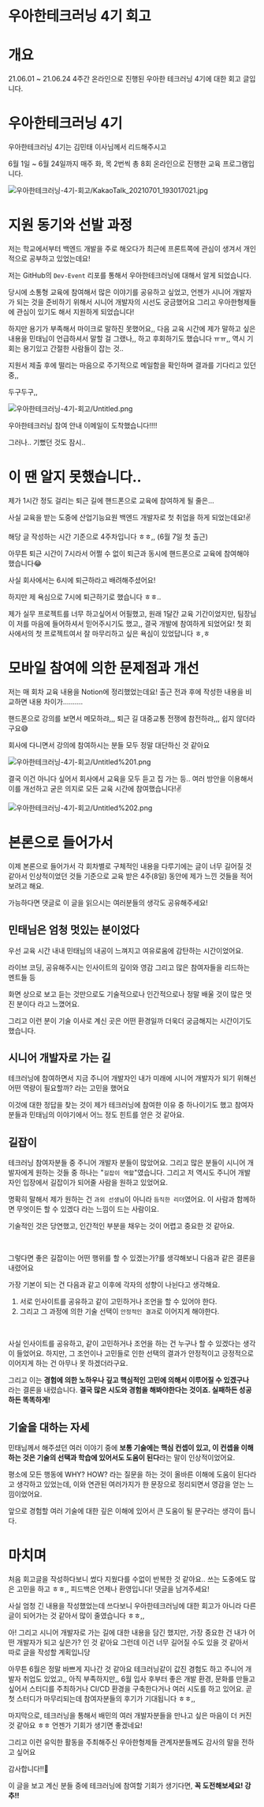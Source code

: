 # 우아한테크러닝 4기 회고

# 개요

21.06.01 ~ 21.06.24 4주간 온라인으로 진행된 우아한 테크러닝 4기에 대한 회고 글입니다.

# 우아한테크러닝 4기

우아한테크러닝 4기는 김민태 이사님께서 리드해주시고

6월 1일 ~ 6월 24일까지 매주 화, 목 2번씩 총 8회 온라인으로 진행한 교육 프로그램입니다.

![우아한테크러닝-4기-회고/KakaoTalk_20210701_193017021.jpg](우아한테크러닝-4기-회고/KakaoTalk_20210701_193017021.jpg)

# 지원 동기와 선발 과정

저는 학교에서부터 백엔드 개발을 주로 해오다가 최근에 프론트쪽에 관심이 생겨서 개인적으로 공부하고 있었는데요!

저는 GitHub의 `Dev-Event` 리포를 통해서 우아한테크러닝에 대해서 알게 되었습니다.

당시에 소통형 교육에 참여해서 많은 이야기를 공유하고 싶었고, 언젠가 시니어 개발자가 되는 것을 준비하기 위해서 시니어 개발자의 시선도 궁금했어요 그리고 우아한형제들에 관심이 있기도 해서 지원하게 되었습니다!

하지만 용기가 부족해서 마이크로 말하진 못했어요,, 다음 교육 시간에 제가 말하고 싶은 내용을 민태님이 언급하셔서 말할 걸 그랬나,, 하고 후회하기도 했습니다 ㅠㅠ,,
역시 기회는 용기있고 간절한 사람들이 잡는 것..

지원서 제출 후에 떨리는 마음으로 주기적으로 메일함을 확인하며 결과를 기다리고 있던 중,,

두구두구,,

![우아한테크러닝-4기-회고/Untitled.png](우아한테크러닝-4기-회고/Untitled.png)

우아한테크러닝 참여 안내 이메일이 도착했습니다!!!!

그러나.. 기뻤던 것도 잠시..

# 이 땐 알지 못했습니다..

제가 1시간 정도 걸리는 퇴근 길에 핸드폰으로 교육에 참여하게 될 줄은...

사실 교육을 받는 도중에 산업기능요원 백엔드 개발자로 첫 취업을 하게 되었는데요!✌

해당 글 작성하는 시간 기준으로 4주차입니다 ㅎㅎ,, (6월 7일 첫 출근)

아무튼 퇴근 시간이 7시라서 어쩔 수 없이 퇴근과 동시에 핸드폰으로 교육에 참여해야 했습니다😂

사실 회사에서는 6시에 퇴근하라고 배려해주셨어요!

하지만 제 욕심으로 7시에 퇴근하기로 했습니다 ㅎㅎ..

제가 실무 프로젝트를 너무 하고싶어서 어필했고, 원래 1달간 교육 기간이었지만, 팀장님이 저를 마음에 들어하셔서 믿어주시기도 했고,, 결국 개발에 참여하게 되었어요! 첫 회사에서의 첫 프로젝트여서 잘 마무리하고 싶은 욕심이 있었답니다 ㅎ,ㅎ

# 모바일 참여에 의한 문제점과 개선

저는 매 회차 교육 내용을 Notion에 정리했었는데요!
출근 전과 후에 작성한 내용을 비교하면 내용 차이가..........

핸드폰으로 강의를 보면서 메모하랴,,, 퇴근 길 대중교통 전쟁에 참전하랴,,, 쉽지 않더라구요😅

회사에 다니면서 강의에 참여하시는 분들 모두 정말 대단하신 것 같아요

![우아한테크러닝-4기-회고/Untitled%201.png](우아한테크러닝-4기-회고/Untitled%201.png)

결국 이건 아니다 싶어서 회사에서 교육을 모두 듣고 집 가는 등.. 여러 방안을 이용해서 이를 개선하고 굳은 의지로 모든 교육 시간에 참여했습니다!✌

![우아한테크러닝-4기-회고/Untitled%202.png](우아한테크러닝-4기-회고/Untitled%202.png)

# 본론으로 들어가서

이제 본론으로 들어가서 각 회차별로 구체적인 내용을 다루기에는 글이 너무 길어질 것 같아서 인상적이었던 것들 기준으로 교육 받은 4주(8일) 동안에 제가 느낀 것들을 적어보려고 해요.

가능하다면 댓글로 이 글을 읽으시는 여러분들의 생각도 공유해주세요!

## 민태님은 엄청 멋있는 분이었다

우선 교육 시간 내내 민태님의 내공이 느껴지고 여유로움에 감탄하는 시간이었어요.

라이브 코딩, 공유해주시는 인사이트의 깊이와 영감 그리고 많은 참여자들을 리드하는 멘트들 등

화면 상으로 보고 듣는 것만으로도 기술적으로나 인간적으로나 정말 배울 것이 많은 멋진 분이다 라고 느꼈어요.

그리고 이런 분이 기술 이사로 계신 곳은 어떤 환경일까 더욱더 궁금해지는 시간이기도 했습니다.

## 시니어 개발자로 가는 길

테크러닝에 참여하면서 지금 주니어 개발자인 내가 미래에 시니어 개발자가 되기 위해선 어떤 역량이 필요할까? 라는 고민을 했어요

이것에 대한 정답을 찾는 것이 제가 테크러닝에 참여한 이유 중 하나이기도 했고 참여자분들과 민태님의 이야기에서 어느 정도 힌트를 얻은 것 같아요.

## 길잡이

테크러닝 참여자분들 중 주니어 개발자 분들이 많았어요. 그리고 많은 분들이 시니어 개발자에게 원하는 것들 중 하나는 "`길잡이 역할`"였습니다. 그리고 저 역시도 주니어 개발자인 입장에서 길잡이가 되어줄 사람을 원하고 있었어요.

명확히 말해서 제가 원하는 건 `과외 선생님`이 아니라 `듬직한 리더`였어요. 이 사람과 함께하면 무엇이든 할 수 있겠다 라는 느낌이 드는 사람이요.

기술적인 것은 당연했고, 인간적인 부분을 채우는 것이 어렵고 중요한 것 같아요.

<br>

그렇다면 좋은 길잡이는 어떤 행위를 할 수 있겠는가?를 생각해보니 다음과 같은 결론을 내렸어요

가장 기본이 되는 건 다음과 같고 이후에 각자의 성향이 나뉜다고 생각해요.

1. 서로 인사이트를 공유하고 같이 고민하거나 조언을 할 수 있어야 한다.
2. 그리고 그 과정에 의한 기술 선택이 `안정적인 결과`로 이어지게 해야한다.

<br>

사실 인사이트를 공유하고, 같이 고민하거나 조언을 하는 건 누구나 할 수 있겠다는 생각이 들었어요. 하지만, 그 조언이나 고민들로 인한 선택의 결과가 안정적이고 긍정적으로 이어지게 하는 건 아무나 못 하겠더라구요.

그리고 이는 **경험에 의한 노하우나 깊고 핵심적인 고민에 의해서 이루어질 수 있겠구나** 라는 결론을 내렸습니다. **결국 많은 시도와 경험을 해봐야한다는 것이죠. 실패하든 성공하든 똑똑하게!**

## 기술을 대하는 자세

민태님께서 해주셨던 여러 이야기 중에 **보통 기술에는 핵심 컨셉이 있고, 이 컨셉을 이해하는 것은 기술의 선택과 학습에 있어서도 도움이 된다**라는 말이 인상적이었어요.

평소에 모든 행동에 WHY? HOW? 라는 질문을 하는 것이 올바른 이해에 도움이 된다라고 생각하고 있었는데, 이와 연관된 여러가지가 한 문장으로 정리되면서 영감을 얻는 느낌이었어요.

앞으로 경험할 여러 기술에 대한 깊은 이해에 있어서 큰 도움이 될 문구라는 생각이 듭니다.

# 마치며

처음 회고글을 작성하다보니 썼다 지웠다를 수없이 반복한 것 같아요.. 쓰는 도중에도 많은 고민을 하고 ㅎㅎ,, 피드백은 언제나 환영입니다! 댓글을 남겨주세요!

사실 엄청 긴 내용을 작성했었는데 쓰다보니 우아한테크러닝에 대한 회고가 아니라 다른 글이 되어가는 것 같아서 많이 줄였습니다 ㅎㅎ,,

아! 그리고 시니어 개발자로 가는 길에 대한 내용을 담긴 했지만, 가장 중요한 건 내가 어떤 개발자가 되고 싶은가? 인 것 같아요 그런데 이건 너무 길어질 수도 있을 것 같아서 따로 글을 작성할 계획입니당

아무튼 6월은 정말 바쁘게 지나간 것 같아요 테크러닝같이 값진 경험도 하고 주니어 개발자 취업도 있었고,, 아직 부족하지만,, 6월 입사 후부터 좋은 개발 환경, 문화를 만들고 싶어서 스터디를 주최하거나 CI/CD 환경을 구축한다거나 여러 시도를 하고 있어요. 곧 첫 스터디가 마무리되는데 참여자분들의 후기가 기대됩니다 ㅎㅎ,,

마지막으로, 테크러닝을 통해서 배민의 여러 개발자분들을 만나고 싶은 마음이 더 커진 것 같아요 ㅎㅎ 언젠가 기회가 생기면 좋겠네요!

그리고 이런 유익한 활동을 주최해주신 우아한형제들 관계자분들께도 감사의 말을 전하고 싶어요

감사합니다!!🙏

이 글을 보고 계신 분들 중에 테크러닝에 참여할 기회가 생기다면, **꼭 도전해보세요! 강추!!**
